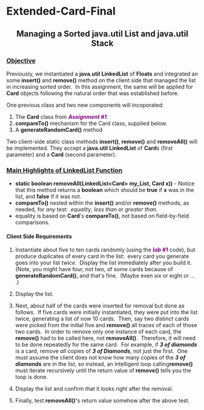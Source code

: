 # Extended-Card-Final

<div class="description user_content student-version enhanced jqueryUIWidgetized"><h2 style="text-align: center;">Managing a Sorted java.util List and java.util Stack</h2>

<h3><u>Objective</u></h3>
<p>Previously, we instantiated a <strong>java.util</strong> <strong>LinkedList</strong> of <strong>Floats</strong> and integrated an some<strong> insert()</strong> and <strong>remove()</strong> method on the client side that managed the list in increasing sorted order.&nbsp; In this assignment, the same will be applied for <strong>Card</strong> objects following the natural order that was established before.&nbsp;</p>
<p>One previous class and two new components will incoporated:</p>
<ol>
<li>The <strong>Card</strong> class from <span style="color: #800080;"><i><strong>Assignment #1</strong></i></span>.</li>
<li>
<strong>compareTo()</strong> mechanism for the Card class, supplied below.</li>
<li>A <strong>generateRandomCard()</strong> method</li>
</ol>
<p>Two client-side static class methods <strong> insert()</strong>,<strong> remove()</strong> and <strong> removeAll()</strong> will be implemented. They accept a <strong>java.util</strong> <strong>LinkedList</strong> of <strong>Card</strong>s (first parameter) and a <strong>Card</strong> (second parameter).&nbsp;</p>
<h3><u>Main Highlights of LinkedList Function</u></h3>
<ul>
<li>
<strong>static boolean removeAll(LinkedList&lt;Card&gt; my_List, Card x))</strong> - Notice that this method returns a <strong>boolean</strong> which should be <strong>true</strong> if <strong>x</strong> was in the list, and <strong>false</strong> if it was not.</li>
<li><strong>compareTo()</strong> nested within the <strong>insert()</strong> and/or <strong>remove()</strong> methods, as needed, for <i>any</i> test:&nbsp; <i>equality</i>,<i> less than</i> or <i>greater than</i>.</li>
<li>equality is based on <strong>Card</strong>'s <strong>compareTo()</strong>, not based on field-by-field comparisons.</li>
</ul>

<h4>Client Side Requirements</h4>
<ol>
<li><p>Instantiate about five to ten cards randomly (using the <i><strong> <span style="color: #800080;">lab #1</span></strong></i> code), but produce duplicates of every card in the list:&nbsp; every card you generate goes into your list <i>twice</i>.&nbsp; Display the list immediately after you build it.&nbsp; (Note, you might have four, not two, of some cards because of <strong>generateRandomCard()</strong>, and that's fine.&nbsp; (Maybe even six or eight or ... .)</p></li>
<li><p>Display the list.</p></li>
<li><p>Next, about half of the cards were inserted for removal but done as follows.&nbsp; If five cards were initially instantiated, they were put into the list twice, generating a list of now 10 cards.&nbsp; Then, say two distinct cards were picked from the initial five and <strong>remove()</strong> all traces of each of those two cards.&nbsp; In order to remove only one instance of each card, the <strong> remove()</strong> had to be called here, not <strong> removeAll()</strong>.&nbsp; Therefore, it will need to be done repeatedly for the same card.&nbsp; For example, if <i><strong>3 of diamonds</strong></i> is a card, remove <i>all</i> copies of <i><strong>3 of Diamonds</strong></i>, not just the first.&nbsp; One must assume the client does not know how many copies of the <i><strong>3 of diamonds</strong></i> are in the list, so instead, an intelligent loop calling<strong>remove()</strong> must iterate recursively until the return value of<strong> remove()</strong> tells you the loop is done.&nbsp;</p></li>
<li><p>Display the list and confirm that it looks right after the removal.</p></li>
<li><p>Finally, test <strong>removeAll()'</strong>s return value somehow after the above test.<i><strong><span style="color: #993366;">&nbsp;</span></strong></i></p></li>
</ol>



</div>
